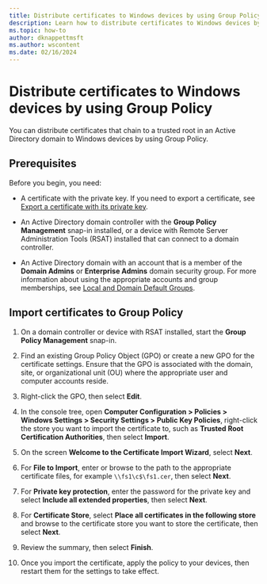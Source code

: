 ```yaml
---
title: Distribute certificates to Windows devices by using Group Policy
description: Learn how to distribute certificates to Windows devices by using Group Policy.
ms.topic: how-to
author: dknappettmsft
ms.author: wscontent
ms.date: 02/16/2024
---
```


# Distribute certificates to Windows devices by using Group Policy

You can distribute certificates that chain to a trusted root in an Active Directory domain to Windows devices by using Group Policy.

## Prerequisites

Before you begin, you need:

- A certificate with the private key. If you need to export a certificate, see [Export a certificate with its private key](export-certificate-private-key.md).

- An Active Directory domain controller with the **Group Policy Management** snap-in installed, or a device with Remote Server Administration Tools (RSAT) installed that can connect to a domain controller.

- An Active Directory domain with an account that is a member of the **Domain Admins** or **Enterprise Admins** domain security group. For more information about using the appropriate accounts and group memberships, see [Local and Domain Default Groups](/previous-versions/orphan-topics/ws.10/dd728026(v=ws.10)).

## Import certificates to Group Policy

1. On a domain controller or device with RSAT installed, start the **Group Policy Management** snap-in.

1. Find an existing Group Policy Object (GPO) or create a new GPO for the certificate settings. Ensure that the GPO is associated with the domain, site, or organizational unit (OU) where the appropriate user and computer accounts reside.

1. Right-click the GPO, then select **Edit**.

1. In the console tree, open **Computer Configuration > Policies > Windows Settings > Security Settings > Public Key Policies**, right-click the store you want to import the certificate to, such as **Trusted Root Certification Authorities**, then select **Import**.

1. On the screen **Welcome to the Certificate Import Wizard**, select **Next**.

1. For **File to Import**, enter or browse to the path to the appropriate certificate files, for example `\\fs1\c$\fs1.cer`, then select **Next**.

1. For **Private key protection**, enter the password for the private key and select **Include all extended properties**, then select **Next**.

1. For **Certificate Store**, select **Place all certificates in the following store** and browse to the certificate store you want to store the certificate, then select **Next**.

1. Review the summary, then select **Finish**.

1. Once you import the certificate, apply the policy to your devices, then restart them for the settings to take effect.
